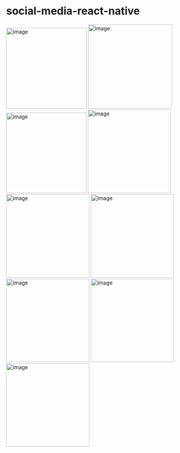 # social-media-react-native
<img width="216" alt="image" src="https://user-images.githubusercontent.com/74422938/225982356-76934478-eff1-4ef6-8fef-b06f59ab4e04.png">
<img width="225" alt="image" src="https://user-images.githubusercontent.com/74422938/225982180-d8c5fc48-72a8-4df4-b9b0-3524cf8063d4.png">
<img width="215" alt="image" src="https://user-images.githubusercontent.com/74422938/225982138-3cc92906-9555-44e9-b8c7-c672c1b35e82.png">
<img width="223" alt="image" src="https://user-images.githubusercontent.com/74422938/225982098-322d0b4a-3735-4883-a85d-b3b2be1ccee7.png">
<img width="223" alt="image" src="https://user-images.githubusercontent.com/74422938/225982056-d9185157-d95d-4b56-9a55-0d71925ec286.png">
<img width="223" alt="image" src="https://user-images.githubusercontent.com/74422938/225982010-f7688203-0e43-4374-9554-a5ec0af882e2.png">
<img width="223" alt="image" src="https://user-images.githubusercontent.com/74422938/225981962-fc771817-8da0-48fe-8f11-f1a1a24c886c.png">
<img width="223" alt="image" src="https://user-images.githubusercontent.com/74422938/225981917-e4e89c99-8c65-422b-91a8-bf45d487e96d.png">
<img width="223" alt="image" src="https://user-images.githubusercontent.com/74422938/225981770-a1365cb6-a393-4755-9aa2-a87126ae401f.png">
